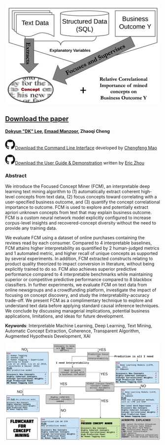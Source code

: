 
![FCM Features](pic/focused.png)
## [Download the paper](https://www.ssrn.com/abstract=3304756) 
#### [Dokyun "DK" Lee](https://www.dlforbusiness.com), [Emaad Manzoor](https://emaadmanzoor.com/), Zhaoqi Cheng

![CLI Repo](pic/GitHub-Mark-32px.png)[Download the Command Line Interface](https://github.com/ecfm/fcm_cli) developed by [Chengfeng Mao](maochf.com)

![guide repo](pic/GitHub-Mark-32px.png)[Download the User Guide & Demonstration](https://github.com/ericbzhou/fcm_cli_guide) written by [Eric Zhou](https://ericbzhou.github.io/)

### Abstract
We introduce the Focused Concept Miner (FCM), an interpretable deep learning text mining algorithm to (1) automatically extract coherent high-level concepts from text data, (2) focus concepts toward correlating with a user-specified business outcome, and (3) quantify the concept correlational importance to outcome. FCM is used to explore and potentially extract apriori unknown concepts from text that may explain business outcome. FCM is a custom neural network model explicitly configured to increase corpus-level insights and recovered-concept diversity without the need to provide any training data. 

We evaluate FCM using a dataset of online purchases containing the reviews read by each consumer. Compared to 4 interpretable baselines, FCM attains higher interpretability as quantified by 2 human-judged metrics and 1 automated metric, and higher recall of unique concepts as supported by several experiments. In addition, FCM extracted constructs relating to product quality theorized to impact conversion in literature, without being explicitly trained to do so. FCM also achieves superior predictive performance compared to 4 interpretable benchmarks while maintaining superior or competitive predictive performance compared to 8 blackbox classifiers. In further experiments, we evaluate FCM on text data from online newsgroups and a crowdfunding platform, investigate the impact of focusing on concept discovery, and study the interpretability-accuracy trade-off. We present FCM as a complimentary technique to explore and understand text data before applying standard causal inference techniques. We conclude by discussing managerial implications, potential business applications, limitations, and ideas for future development.

**Keywords**: Interpretable Machine Learning, Deep Learning, Text Mining, Automatic Concept Extraction, Coherence, Transparent Algorithm, Augmented Hypothesis Development, XAI 


![Concept Mining Flowchart](pic/fcmflow.png)

